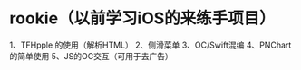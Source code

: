 # rookie（以前学习iOS的来练手项目）

1、TFHpple 的使用（解析HTML）
2、侧滑菜单
3、OC/Swift混编
4、PNChart的简单使用
5、JS的OC交互（可用于去广告）
